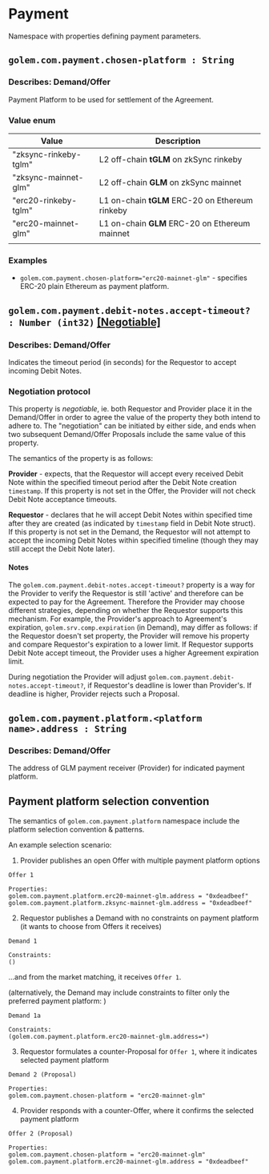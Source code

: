 # Payment
Namespace with properties defining payment parameters. 

## `golem.com.payment.chosen-platform : String`

### Describes: Demand/Offer

Payment Platform to be used for settlement of the Agreement.

### Value enum
| Value     | Description                                          |
| --------- | ---------------------------------------------------- |
| "zksync-rinkeby-tglm" | L2 off-chain **tGLM** on zkSync rinkeby  |
| "zksync-mainnet-glm" | L2 off-chain **GLM** on zkSync mainnet  |
| "erc20-rinkeby-tglm"  | L1 on-chain **tGLM** ERC-20 on Ethereum rinkeby |
| "erc20-mainnet-glm"  | L1 on-chain **GLM** ERC-20 on Ethereum mainnet |
|           |                                                      |

### **Examples**
* `golem.com.payment.chosen-platform="erc20-mainnet-glm"` - specifies ERC-20 plain Ethereum as payment platform.

## `golem.com.payment.debit-notes.accept-timeout? : Number (int32)` [[Negotiable]](/standards/README.md#fact-vs-negotiable-properties)

### Describes: Demand/Offer

Indicates the timeout period (in seconds) for the Requestor to accept incoming Debit Notes.

### Negotiation protocol

This property is *negotiable*, ie. both Requestor and Provider place it in the Demand/Offer in order to agree the value of the property they both intend to adhere to. The "negotiation" can be initiated by either side, and ends when two subsequent Demand/Offer Proposals include the same value of this property.

The semantics of the property is as follows:

**Provider** - expects, that the Requestor will accept every received Debit Note within the specified timeout period after the Debit Note creation `timestamp`. If this property is not set in the Offer, the Provider will not check Debit Note acceptance timeouts.

**Requestor** - declares that he will accept Debit Notes within specified time after they are created (as indicated by `timestamp` field in Debit Note struct). If this property is not set in the Demand, the Requestor will not attempt to accept the incoming Debit Notes within specified timeline (though they may still accept the Debit Note later).

#### Notes

The `golem.com.payment.debit-notes.accept-timeout?` property is a way for the Provider to verify the Requestor is still 'active' and therefore can be expected to pay for the Agreement. Therefore the Provider may choose different strategies, depending on whether the Requestor supports this mechanism. For example, the Provider's approach to Agreement's expiration, `golem.srv.comp.expiration` (in Demand), may differ as follows: if the Requestor doesn't set property, the Provider will remove his property and compare Requestor's expiration to a lower limit. If Requestor supports Debit Note accept timeout, the Provider uses a higher Agreement expiration limit.

During negotiation the Provider will adjust `golem.com.payment.debit-notes.accept-timeout?`, if Requestor's deadline is lower than Provider's. If deadline is higher, Provider rejects such a Proposal.

## `golem.com.payment.platform.<platform name>.address : String`

### Describes: Demand/Offer

The address of GLM payment receiver (Provider) for indicated payment platform.

## Payment platform selection convention

The semantics of `golem.com.payment.platform` namespace include the platform selection convention & patterns. 

An example selection scenario:

1. Provider publishes an open Offer with multiple payment platform options 
```
Offer 1

Properties:
golem.com.payment.platform.erc20-mainnet-glm.address = "0xdeadbeef"
golem.com.payment.platform.zksync-mainnet-glm.address = "0xdeadbeef"
```

2. Requestor publishes a Demand with no constraints on payment platform (it wants to choose from Offers it receives)

```
Demand 1

Constraints:
()
```
...and from the market matching, it receives `Offer 1`.

(alternatively, the Demand may include constraints to filter only the preferred payment platform: )
```
Demand 1a

Constraints:
(golem.com.payment.platform.erc20-mainnet-glm.address=*)
```

3. Requestor formulates a counter-Proposal for `Offer 1`, where it indicates selected payment platform
```
Demand 2 (Proposal)

Properties:
golem.com.payment.chosen-platform = "erc20-mainnet-glm"
```

4. Provider responds with a counter-Offer, where it confirms the selected payment platform
```
Offer 2 (Proposal)

Properties:
golem.com.payment.chosen-platform = "erc20-mainnet-glm"
golem.com.payment.platform.erc20-mainnet-glm.address = "0xdeadbeef"
```


